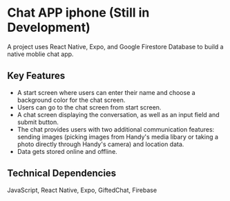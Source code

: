 # Chat APP iphone (Still in Development)

A project uses React Native, Expo, and Google Firestore Database to build a native moblie chat app.

## Key Features
- A start screen where users can enter their name and choose a background color for the chat screen.
- Users can go to the chat screen from start screen.
- A chat screen displaying the conversation, as well as an input field and submit button.
- The chat provides users with two additional communication features: sending images (picking images from Handy's media libary or taking a photo directly through Handy's camera) and location data.
- Data gets stored online and offline.

## Technical Dependencies
JavaScript, React Native, Expo, GiftedChat, Firebase
